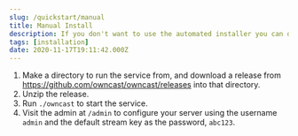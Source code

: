 ```yaml
---
slug: /quickstart/manual
title: Manual Install
description: If you don't want to use the automated installer you can download it yourself.
tags: [installation]
date: 2020-11-17T19:11:42.000Z
---
```


1. Make a directory to run the service from, and download a release from https://github.com/owncast/owncast/releases into that directory.
1. Unzip the release.
1. Run `./owncast` to start the service.
1. Visit the admin at `/admin` to configure your server using the username `admin` and the default stream key as the password, `abc123`.
